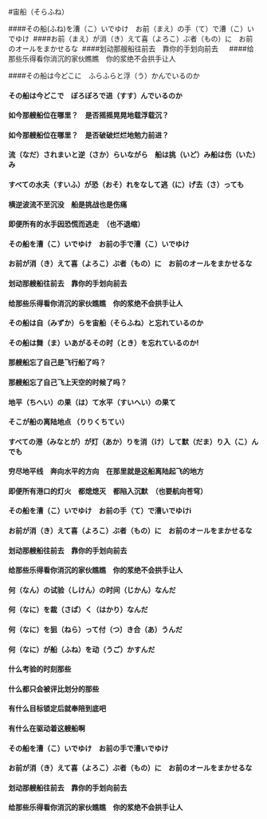 #宙船（そらふね）　　 

####その船(ふね)を漕（こ）いでゆけ　お前（まえ）の手（て）で漕（こ）いでゆけ 
####お前（まえ）が消（き）えて喜（よろこ）ぶ者（もの）に　お前のオールをまかせるな 
####划动那艘船往前去　靠你的手划向前去　 
####给那些乐得看你消沉的家伙瞧瞧　你的浆绝不会拱手让人 

####その船は今どこに　ふらふらと浮（う）かんでいるのか 
#### その船は今どこで　ぼろぼろで进（すす）んでいるのか 
#### 如今那艘船位在哪里？　是否摇摇晃晃地载浮载沉？ 
#### 如今那艘船位在哪里？　是否破破烂烂地勉力前进？ 

#### 流（なだ）されまいと逆（さか）らいながら　船は挑（いど）み船は伤（いた）み
#### すべての水夫（すいふ）が恐（おそ）れをなして逃（に）げ去（さ）っても 
#### 横逆波流不至沉没　船是挑战也是伤痛 
#### 即便所有的水手因恐慌而逃走　（也不退缩）  

#### その船を漕（こ）いでゆけ　お前の手で漕（こ）いでゆけ 
#### お前が消（き）えて喜（よろこ）ぶ者（もの）に　お前のオールをまかせるな 
#### 划动那艘船往前去　靠你的手划向前去　 
#### 给那些乐得看你消沉的家伙瞧瞧　你的浆绝不会拱手让人 


#### その船は自（みずか）らを宙船（そらふね）と忘れているのか 
#### その船は舞（ま）いあがるその时（とき）を忘れているのか! 
#### 那艘船忘了自己是飞行船了吗？ 
#### 那艘船忘了自己飞上天空的时候了吗？ 
#### 地平（ちへい）の果（は）て水平（すいへい）の果て
#### そこが船の离陆地点 （りりくちてい）
#### すべての港（みなとが）が灯（あか）りを消（け）して默（だま）り入（こ）んでも 
#### 穷尽地平线　奔向水平的方向　在那里就是这船离陆起飞的地方 
#### 即便所有港口的灯火　都熄熄灭　都陷入沉默　（也要航向苍穹） 

#### その船を漕（こ）いでゆけ　お前の手（て）で漕いでゆけi 
#### お前が消（き）えて喜（よろこ）ぶ者（もの）に　お前のオールをまかせるな 
#### 划动那艘船往前去　靠你的手划向前去　 
#### 给那些乐得看你消沉的家伙瞧瞧　你的浆绝不会拱手让人 

#### 何（なん）の试验（しけん）の时间（じかん）なんだ 
#### 何（なに）を裁（さば）く（はかり）なんだ 
#### 何（なに）を狙（ねら）って付（つ）き合（あ）うんだ　 
#### 何（なに）が船（ふね）を动（うご）かすんだ 
#### 什么考验的时刻那些 
#### 什么都只会被评比划分的那些 
#### 有什么目标锁定后就奉陪到底吧 
#### 有什么在驱动着这艘船啊 

#### その船を漕（こ）いでゆけ　お前の手で漕いでゆけ 
#### お前が消（き）えて喜（よろこ）ぶ者（もの）に　お前のオールをまかせるな 
#### 划动那艘船往前去　靠你的手划向前去　 
#### 给那些乐得看你消沉的家伙瞧瞧　你的浆绝不会拱手让人